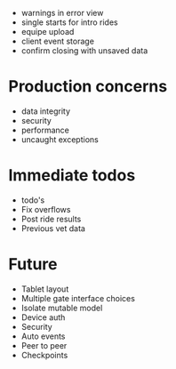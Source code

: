  - warnings in error view
 - single starts for intro rides
 - equipe upload
 - client event storage
 - confirm closing with unsaved data

# Production concerns
 - data integrity
 - security
 - performance
 - uncaught exceptions

# Immediate todos
 - todo's
 - Fix overflows
 - Post ride results
 - Previous vet data

# Future
 - Tablet layout
 - Multiple gate interface choices
 - Isolate mutable model
 - Device auth
 - Security
 - Auto events
 - Peer to peer
 - Checkpoints
